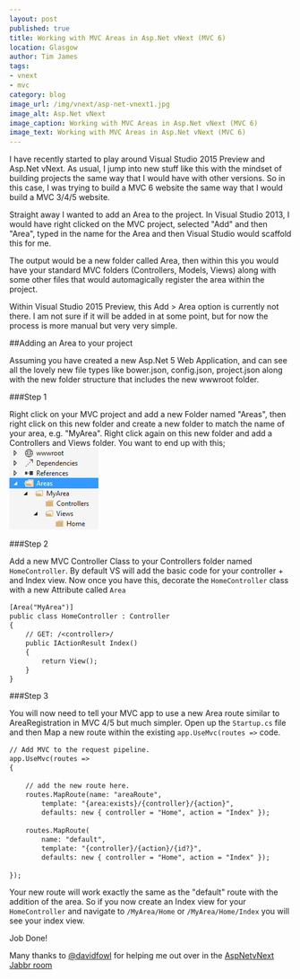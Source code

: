 ```yaml
---
layout: post
published: true
title: Working with MVC Areas in Asp.Net vNext (MVC 6)
location: Glasgow
author: Tim James
tags:
- vnext
- mvc
category: blog
image_url: /img/vnext/asp-net-vnext1.jpg
image_alt: Asp.Net vNext
image_caption: Working with MVC Areas in Asp.Net vNext (MVC 6)
image_text: Working with MVC Areas in Asp.Net vNext (MVC 6)
---
```


I have recently started to play around Visual Studio 2015 Preview and Asp.Net vNext. As usual, I jump into new stuff like this with the mindset of building projects the same way that I would have with other versions. So in this case, I was trying to build a MVC 6 website the same way that I would build a MVC 3/4/5 website.

Straight away I wanted to add an Area to the project. In Visual Studio 2013, I would have right clicked on the MVC project, selected "Add" and then "Area", typed in the name for the Area and then Visual Studio would scaffold this for me.

<!--excerpt-->

The output would be a new folder called Area, then within this you would have your standard MVC folders (Controllers, Models, Views) along with some other files that would automagically register the area within the project.

Within Visual Studio 2015 Preview, this Add > Area option is currently not there. I am not sure if it will be added in at some point, but for now the process is more manual but very very simple.

##Adding an Area to your project

Assuming you have created a new Asp.Net 5 Web Application, and can see all the lovely new file types like bower.json, config.json, project.json along with the new folder structure that includes the new wwwroot folder.

###Step 1

Right click on your MVC project and add a new Folder named "Areas", then right click on this new folder and create a new folder to match the name of your area, e.g. "MyArea". Right click again on this new folder and add a Controllers and Views folder. You want to end up with this;
![Areas folder structure](/img/vnext/areas/areas-folder-structure.jpg)

###Step 2

Add a new MVC Controller Class to your Controllers folder named `HomeController`. 
By default VS will add the basic code for your controller + and Index view. Now once you have this, decorate the `HomeController` class with a new Attribute called `Area`

    [Area("MyArea")]
    public class HomeController : Controller
    {
        // GET: /<controller>/
        public IActionResult Index()
        {
            return View();
        }
    }

###Step 3

You will now need to tell your MVC app to use a new Area route similar to AreaRegistration in MVC 4/5 but much simpler. Open up the `Startup.cs` file and then Map a new route within the existing `app.UseMvc(routes =>` code.

    // Add MVC to the request pipeline.
    app.UseMvc(routes =>
    {

        // add the new route here.
        routes.MapRoute(name: "areaRoute", 
            template: "{area:exists}/{controller}/{action}", 
            defaults: new { controller = "Home", action = "Index" });

        routes.MapRoute(
            name: "default",
            template: "{controller}/{action}/{id?}",
            defaults: new { controller = "Home", action = "Index" });
        
    });

Your new route will work exactly the same as the "default" route with the addition of the area. So if you now create an Index view for your `HomeController` and navigate to `/MyArea/Home` or `/MyArea/Home/Index` you will see your index view.

Job Done!

Many thanks to [@davidfowl](https://twitter.com/davidfowl) for helping me out over in the [AspNetvNext Jabbr room](https://jabbr.net/#/rooms/AspNetvNext )